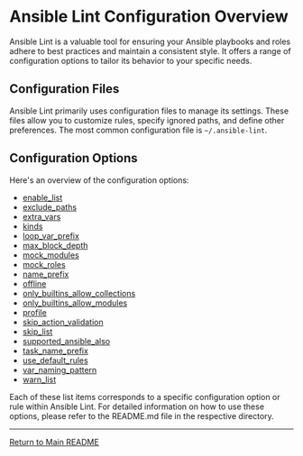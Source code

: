 # Ansible Lint Configuration Overview

Ansible Lint is a valuable tool for ensuring your Ansible playbooks and roles adhere to best practices and maintain a consistent style. It offers a range of configuration options to tailor its behavior to your specific needs.

## Configuration Files

Ansible Lint primarily uses configuration files to manage its settings. These files allow you to customize rules, specify ignored paths, and define other preferences. The most common configuration file is `~/.ansible-lint`.

## Configuration Options
Here's an overview of the configuration options:

* [enable_list](rules/enable_list/README.md)
* [exclude_paths](rules/exclude_paths/README.md)
* [extra_vars](rules/extra_vars/README.md)
* [kinds](rules/kinds/README.md)
* [loop_var_prefix](rules/loop_var_prefix/README.md)
* [max_block_depth](rules/max_block_depth/README.md)
* [mock_modules](rules/mocks/README.md)
* [mock_roles](rules/mocks/README.md)
* [name_prefix](rules/name_prefix/README.md)
* [offline](rules/offline/README.md)
* [only_builtins_allow_collections](rules/only_builtins_allow/README.md)
* [only_builtins_allow_modules](rules/only_builtins_allow/README.md)
* [profile](rules/profile/README.md)
* [skip_action_validation](rules/skip_action_validation/README.md)
* [skip_list](rules/skip_list/README.md)
* [supported_ansible_also](rules/supported_ansible_also/README.md)
* [task_name_prefix](rules/task_name_prefix/README.md)
* [use_default_rules](rules/use_default_rules/README.md)
* [var_naming_pattern](rules/var_naming_pattern/README.md)
* [warn_list](rules/warn_list/README.md)

Each of these list items corresponds to a specific configuration option or rule within Ansible Lint. For detailed information on how to use these options, please refer to the README.md file in the respective directory.

---

[Return to Main README](../README.md)

